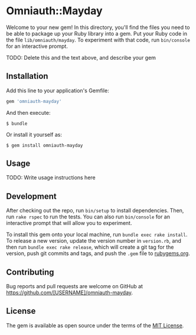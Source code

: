 # Omniauth::Mayday

Welcome to your new gem! In this directory, you'll find the files you need to be able to package up your Ruby library into a gem. Put your Ruby code in the file `lib/omniauth/mayday`. To experiment with that code, run `bin/console` for an interactive prompt.

TODO: Delete this and the text above, and describe your gem

## Installation

Add this line to your application's Gemfile:

```ruby
gem 'omniauth-mayday'
```

And then execute:

    $ bundle

Or install it yourself as:

    $ gem install omniauth-mayday

## Usage

TODO: Write usage instructions here

## Development

After checking out the repo, run `bin/setup` to install dependencies. Then, run `rake rspec` to run the tests. You can also run `bin/console` for an interactive prompt that will allow you to experiment.

To install this gem onto your local machine, run `bundle exec rake install`. To release a new version, update the version number in `version.rb`, and then run `bundle exec rake release`, which will create a git tag for the version, push git commits and tags, and push the `.gem` file to [rubygems.org](https://rubygems.org).

## Contributing

Bug reports and pull requests are welcome on GitHub at https://github.com/[USERNAME]/omniauth-mayday.


## License

The gem is available as open source under the terms of the [MIT License](http://opensource.org/licenses/MIT).

